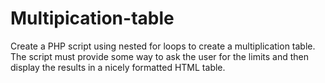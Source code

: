 # Multipication-table
Create a PHP script using nested for loops to create a multiplication table. The  script must provide some way to ask the user for the limits and then display the  results in a nicely formatted HTML table.
